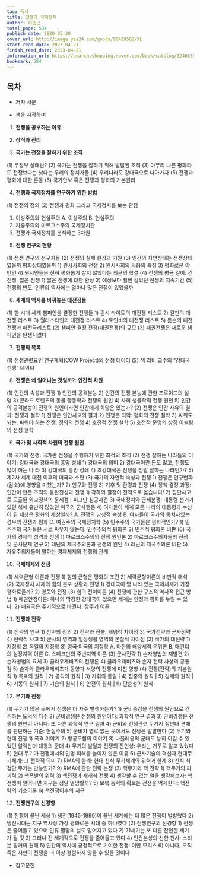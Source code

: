 ```yaml
---
tag: 독서
title: 전쟁과 국제정치
author: 이춘근
total_page: 584
publish_date: 2020-05-30
cover_url: http://image.yes24.com/goods/90429502/XL
start_read_date: 2023-04-21
finish_read_date: 2023-04-21
information_url: https://search.shopping.naver.com/book/catalog/32466552253?query=%EC%A0%84%EC%9F%81%EA%B3%BC%20%EA%B5%AD%EC%A0%9C%EC%A0%95%EC%B9%98&NaPm=ct%3Dlo134r7s%7Cci%3D92513b4d33f105d61e51b03b015a4764a0817548%7Ctr%3Dboksl%7Csn%3D95694%7Chk%3Deac012cd46c00c17cbec35f3cfa747d0c40718fa
bookmark: 584
---
```


## 목차

- 저자 서문

- 책을 시작하며

01. **전쟁을 공부하는 이유**

02. **상식과 진리**

03. **국가는 전쟁을 잘하기 위한 조직**

(1) 무정부 상태란?
(2) 국가는 전쟁을 잘하기 위해 발달된 조직
(3) 아무리 나쁜 평화라도 전쟁보다는 낫다는 우리의 정치가들
(4) 우리나라도 강대국으로 나아가자
(5) 전쟁과 평화에 대한 혼동
(6) 국가안보 혹은 전쟁과 평화의 기본원리

04. **전쟁과 국제정치를 연구하기 위한 방법**

(1) 전쟁의 정의
(2) 전쟁과 평화 그리고 국제정치를 보는 관점
1) 이상주의와 현실주의
A. 이상주의 B. 현실주의
2) 자유주의와 마르크스주의 국제정치관
3) 전쟁과 국제정치를 분석하는 3차원

05. **전쟁 연구의 현황**

(1) 전쟁 연구의 선구자들
(2) 전쟁의 실제 현상과 기원
(3) 인간의 자연상태는 전쟁상태였을까 평화상태였을까
	1) 원시사회의 전쟁
	2) 원시사회의 싸움의 특징
	3) 평화로운 야만인
	4) 원시인들은 전혀 평화롭게 살지 않았다는 최근의 학설
(4) 전쟁의 평균 길이: 긴 전쟁, 짧은 전쟁
	1) 짧은 전쟁에 대한 환상
	2) 예상보다 훨씬 길었던 전쟁의 지속기간
(5) 전쟁의 빈도: 인류의 역사에는 얼마나 많은 전쟁이 있었을까

06. **세계의 역사를 바꿔놓은 대전쟁들**

(1) 한 시대 세계 챔피언을 결정한 전쟁들
	1) 퀸시 라이트의 대전쟁 리스트
	2) 길핀의 대전쟁 리스트
	3) 월러스타인의 대전쟁 리스트
	4) 토인비의 대전쟁 리스트
	5) 톰슨의 패전전쟁과 패전국리스트
(2) 챔피언 결정 전쟁(패권전쟁)의 규모
(3) 패권전쟁은 새로운 챔피언을 탄생시켰다

07. **전쟁의 목록**

(1) 전쟁관련요인 연구계획(COW Project)의 전쟁 데이터
(2) 잭 리비 교수의 “강대국 전쟁” 데이터

08. **전쟁은 왜 일어나는 것일까?: 인간적 차원**

(1) 인간의 속성과 전쟁
	1) 인간의 공격본능
	2) 인간의 전쟁 본능에 관한 프로이드의 설 명
	3) 콘라드 로렌츠의 동물 행동학과 전쟁의 원인
	4) 사회 생물학적 전쟁 원인
	5) 인간의 공격본능이 전쟁의 원인이라면 인간에게 희망은 있는가?
(2) 전쟁은 인간 사유의 결과: 전쟁과 철학
	1) 전쟁은 인간사고의 결과
	2) 전쟁은 죄악: 평화의 전쟁 철학
	3) 싸워도 되는, 싸워야 하는 전쟁: 정의의 전쟁
	4) 호전적 전쟁 철학
	5) 호전적 문명의 상징 이슬람의 전쟁 철학

09. **국가 및 사회적 차원의 전쟁 원인**

(1) 국가와 전쟁: 국가란 전쟁을 수행하기 위한 최적의 조직
(2) 전쟁 잘하는 나라들의 이야기: 강대국과 강대국의 흥망 성쇄
	1) 강대국의 의미
	2) 강대국이란 돈도 많고, 전쟁도 많이 하는 나 라
	3) 강대국의 흥망 성쇄
	4) 초강대국은 전쟁을 정말 잘하는 나라인가?
	5) 제2차 세계 대전 이후의 미국과 소련
(3) 국가의 자연적 속성과 전쟁
	1) 전쟁은 인구변화(감소)에 영향을 미쳤는가?
	2) 인구와 전쟁
	3) 기후 및 환경과 전쟁
(4) 정책 결정 과정: 인간이 만든 조직의 불완전성과 전쟁
	1) 각하의 결정이 전적으로 옳습니다!
	2) 집단사고로 도출된 외교정책의 문제점 | 피그만 침공사건
	3) 국내정치와 군제분쟁: 대통령 선거가 있던 해에 유난히 많았던 미국의 군사행동
	4) 여자들이 세계 모든 나라의 대통령과 수상이 된 세상은 평화의 세상일까?
A. 전쟁의 남성적 속성
B. 여자들이 국가의 통치자였는 경우의 전쟁과 평화
C. 여권주의 국제정치학
(5) 민주주의 국가들은 평화적인가?
	1) 민주주의 국가들은 서로 싸우지 않는다: 민주주의적 평화론
	2) 민주적 평화론 비판
(6) 국가의 경제적 성격과 전쟁
	1) 마르크스주의의 전쟁 원인론
	2) 마르크스주의자들의 전쟁 및 군사문제 연구
	3) 레닌의 제국주의론과 전쟁의 원인
	4) 레닌의 제국주의론 비판
	5) 자유주의자들이 말하는 경제체제와 전쟁의 관계

10. **국제체제와 전쟁**

(1) 세력균형 이론과 전쟁
	1) 힘의 균형은 평화의 조건
	2) 세력균형이론의 비판적 해석
(2) 국제정치 체제의 힘의 분포 상황과 전쟁
	1) 강대국이 몇 나라 있는 국제체제가 가장 평화로울까?
	2) 영토와 전쟁
(3) 힘의 전이이론
(4) 전쟁에 관한 구조적 역사적 접근 방법
	1) 패권안정이론: 하나의 막강한 강대국이 있으면 세계는 안정과 평화를 누릴 수 있다.
	2) 패권국은 주기적으로 바뀐다: 장주기 이론

11. **전쟁과 전략**

(1) 전략의 연구
	1) 전략의 정의
	2) 전략과 전술: 개념적 차이점
	3) 국가전략과 군사전략
	4) 전략적 사고
	5) 군사의 영역과 일상생활 영역의 본질적 차이점
(2) 국가의 대전략
	1) 지정학
	2) 독일의 지정학
	3) 영국·미국의 지정학
A. 마한의 해양세력 우위론
B. 매킨더의 심장지역 이론
C. 스페크만의 주변지역 이론
(3) 군사전략
	1) 손자병법의 재발견
	2) 손자병법의 요체
	3) 클라우제비츠의 전쟁론
	4) 클라우제비츠와 손자 전략 사상의 공통점
	5) 손자와 클라우제비츠가 동양과 서양의 전쟁에 미친 영향
(4) 전쟁(전략)의 기본원칙
	1) 목표의 원칙 | 2) 공격의 원칙 | 3) 지휘의 통일 | 4) 집중의 원칙 | 5) 경제의 원칙 | 6) 기동의 원칙 | 7) 기습의 원칙 | 8) 안전의 원칙 | 9) 단순성의 원칙

12. **무기와 전쟁**

(1) 무기가 많은 곳에서 전쟁은 더 자주 발생하는가?
	1) 군비증강을 전쟁의 원인으로 간주하는 도덕적 다수
	2) 군비경쟁은 전쟁의 원인이다: 과학적 연구 결과
	3) 군비경쟁은 전쟁의 원인이 아니다: 또 다른 과학적 연구 결과
	4) 군비와 전쟁관련 두가지 정반대 견해를 판단하는 기준: 현실주의
	5) 군비가 별로 없는 곳에서도 전쟁은 발발한다
(2) 무기와 현대 전쟁
	1) 폭격 이야기
	2) 항공모함의 이야기
	3) 나폴레옹의 군대도 능히 이길 수 있었던 알렉산더 대왕의 군대
	4) 무기의 발달과 전쟁의 잔인성: 우리는 거꾸로 알고 있었다
	5) 현대 무기가 전쟁에서의 인명 피해를 늘이지 않은 이유
	6) 군사기술의 혁신과 현대무기체계: 그 전략적 의미
	7) RMA의 한계: 현대 신식 무기체계의 위력과 한계
	8) 신식 최첨단 무기는 만능인가?
	9) RMA에 관란 전략 논쟁
(3) 핵무기와 핵 전략
	1) 핵무기의 파괴력
	2) 핵폭발의 위력
	3) 핵전쟁과 재래식 전쟁
	4) 생각할 수 없는 일을 생각해보자: 핵전쟁이 일어나면 지구는 정말 멸망할까?
	5) 보복 능력의 확보는 전쟁을 억제한다: 핵전략의 기초이론
	6) 핵전쟁이후의 지구

13. **전쟁연구의 신경향**

(1) 전쟁이 끝난 세상
	1) 냉전(1945-1990)이 끝난 세계에는 더 많은 전쟁이 발발했다
	2) 냉전시대는 지구 역사상 가장 평화로운 시대 중 하나였다
(2) 전쟁연구의 신경향
	1) 전쟁은 줄어들고 있으며 인류 멸망의 날도 멀어지고 있다
	2) 21세기는 또 다른 잔인한 세기가 될 것
	3) 그러나 전 세계적으로 전쟁을 줄어들고 있다
	4) 인간본성의 선한 천사: 스티븐 핑커의 견해
	5) 인간의 역사에 긍정적으로 기여한 전쟁: 이안 모리스
	6) 아니다, 오직 죽은 자만이 전쟁을 더 이상 경험하지 않을 수 있을 것이다

- 참고문헌